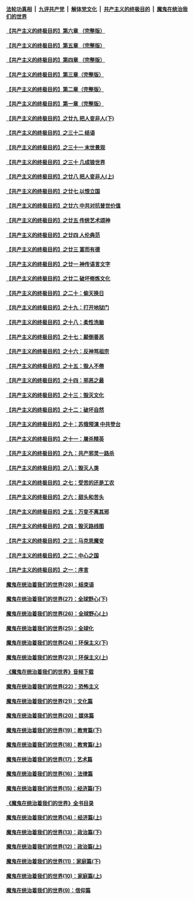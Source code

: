####  [法轮功真相](../../../../basic/blob/master/README.md?t=07052102) &nbsp;|&nbsp; [九评共产党](../../../../9ping.md/blob/master/README.md?t=07052102) &nbsp;|&nbsp; [解体党文化](../../../../jtdwh.md/blob/master/README.md?t=07052102)  &nbsp;|&nbsp; [共产主义的终极目的](../../../../gczydzjmd.md/blob/master/README.md?t=07052102) &nbsp;|&nbsp; [魔鬼在统治我们的世界](../../../../mgztzwmdsj.md/blob/master/README.md?t=07052102) 

#### [【共产主义的终极目的】第六章 （完整版）](../pages/nsc422/n11428913.md?t=07052102) 

#### [【共产主义的终极目的】第五章 （完整版）](../pages/nsc422/n11428912.md?t=07052102) 

#### [【共产主义的终极目的】第四章 （完整版）](../pages/nsc422/n11428907.md?t=07052102) 

#### [【共产主义的终极目的】第三章（完整版）](../pages/nsc422/n11428848.md?t=07052102) 

#### [【共产主义的终极目的】第二章（完整版）](../pages/nsc422/n11428831.md?t=07052102) 

#### [【共产主义的终极目的】第一章（完整版）](../pages/nsc422/n11417651.md?t=07052102) 

#### [【共产主义的终极目的】之廿九 把人变非人(下)](../pages/nsc422/n11344140.md?t=07052102) 

#### [【共产主义的终极目的】之三十二 结语](../pages/nsc422/n11360535.md?t=07052102) 

#### [【共产主义的终极目的】之三十一 末世景观](../pages/nsc422/n11351129.md?t=07052102) 

#### [【共产主义的终极目的】之三十 几成狼世界](../pages/nsc422/n11348280.md?t=07052102) 

#### [【共产主义的终极目的】之廿八 把人变非人(上)](../pages/nsc422/n11340492.md?t=07052102) 

#### [【共产主义的终极目的】之廿七 以恨立国](../pages/nsc422/n11336944.md?t=07052102) 

#### [【共产主义的终极目的】之廿六 中共对抗普世价值](../pages/nsc422/n11324785.md?t=07052102) 

#### [【共产主义的终极目的】之廿五 传统艺术颂神](../pages/nsc422/n11296396.md?t=07052102) 

#### [【共产主义的终极目的】之廿四 人伦典范](../pages/nsc422/n11296397.md?t=07052102) 

#### [【共产主义的终极目的】之廿三 富而有德](../pages/nsc422/n11283598.md?t=07052102) 

#### [【共产主义的终极目的】之廿一 神传语言文字](../pages/nsc422/n11263265.md?t=07052102) 

#### [【共产主义的终极目的】之廿二 破坏修炼文化](../pages/nsc422/n11245728.md?t=07052102) 

#### [【共产主义的终极目的】之二十：偷天换日](../pages/nsc422/n11238846.md?t=07052102) 

#### [【共产主义的终极目的】之十九：打开地狱门](../pages/nsc422/n11206376.md?t=07052102) 

#### [【共产主义的终极目的】之十八：柔性洗脑](../pages/nsc422/n11199994.md?t=07052102) 

#### [【共产主义的终极目的】之十七：颠倒善恶](../pages/nsc422/n11179782.md?t=07052102) 

#### [【共产主义的终极目的】之十六：反神骂祖宗](../pages/nsc422/n11166798.md?t=07052102) 

#### [【共产主义的终极目的】之十五：毁人不倦](../pages/nsc422/n11166792.md?t=07052102) 

#### [【共产主义的终极目的】之十四：邪恶之最](../pages/nsc422/n11150249.md?t=07052102) 

#### [【共产主义的终极目的】之十三：毁灭文化](../pages/nsc422/n11135227.md?t=07052102) 

#### [【共产主义的终极目的】之十二：破坏自然](../pages/nsc422/n11135214.md?t=07052102) 

#### [【共产主义的终极目的】之十：苏俄预演 中共登台](../pages/nsc422/n11118424.md?t=07052102) 

#### [【共产主义的终极目的】之十一：屠杀精英](../pages/nsc422/n11118442.md?t=07052102) 

#### [【共产主义的终极目的】之九：共产邪灵一路杀](../pages/nsc422/n11114139.md?t=07052102) 

#### [【共产主义的终极目的】之八：毁灭人类](../pages/nsc422/n11108503.md?t=07052102) 

#### [【共产主义的终极目的】之七：受苦的还是工农](../pages/nsc422/n11101809.md?t=07052102) 

#### [【共产主义的终极目的】之六：甜头和苦头](../pages/nsc422/n11096971.md?t=07052102) 

#### [【共产主义的终极目的】之五：万变不离其邪](../pages/nsc422/n11091285.md?t=07052102) 

#### [【共产主义的终极目的】之四：毁灭路线图](../pages/nsc422/n11086284.md?t=07052102) 

#### [【共产主义的终极目的】之三：马克思魔变](../pages/nsc422/n11061941.md?t=07052102) 

#### [【共产主义的终极目的】之二：中心之国](../pages/nsc422/n11047728.md?t=07052102) 

#### [【共产主义的终极目的】之一：序言](../pages/nsc422/n11086077.md?t=07052102) 

#### [魔鬼在统治着我们的世界(28)：结束语](../pages/nsc422/n10936246.md?t=07052102) 

#### [魔鬼在统治着我们的世界(27)：全球野心(下)](../pages/nsc422/n10928319.md?t=07052102) 

#### [魔鬼在统治着我们的世界(26)：全球野心(上)](../pages/nsc422/n10900318.md?t=07052102) 

#### [魔鬼在统治着我们的世界(25)：全球化](../pages/nsc422/n10788205.md?t=07052102) 

#### [魔鬼在统治着我们的世界(24)：环保主义(下)](../pages/nsc422/n10695307.md?t=07052102) 

#### [魔鬼在统治着我们的世界(23)：环保主义(上)](../pages/nsc422/n10688613.md?t=07052102) 

#### [《魔鬼在统治着我们的世界》音频下载](../pages/nsc422/n10635553.md?t=07052102) 

#### [魔鬼在统治着我们的世界(22)：恐怖主义](../pages/nsc422/n10614727.md?t=07052102) 

#### [魔鬼在统治着我们的世界(21)：文化篇](../pages/nsc422/n10597706.md?t=07052102) 

#### [魔鬼在统治着我们的世界(20)：媒体篇](../pages/nsc422/n10586579.md?t=07052102) 

#### [魔鬼在统治着我们的世界(19)：教育篇(下)](../pages/nsc422/n10564808.md?t=07052102) 

#### [魔鬼在统治着我们的世界(18)：教育篇(上)](../pages/nsc422/n10526970.md?t=07052102) 

#### [魔鬼在统治着我们的世界(17)：艺术篇](../pages/nsc422/n10499093.md?t=07052102) 

#### [魔鬼在统治着我们的世界(16)：法律篇](../pages/nsc422/n10485969.md?t=07052102) 

#### [魔鬼在统治着我们的世界(15)：经济篇(下)](../pages/nsc422/n10469975.md?t=07052102) 

#### [《魔鬼在统治着我们的世界》全书目录](../pages/nsc422/n10464261.md?t=07052102) 

#### [魔鬼在统治着我们的世界(14)：经济篇(上)](../pages/nsc422/n10457370.md?t=07052102) 

#### [魔鬼在统治着我们的世界(13)：政治篇(下)](../pages/nsc422/n10448270.md?t=07052102) 

#### [魔鬼在统治着我们的世界(12)：政治篇(上)](../pages/nsc422/n10444576.md?t=07052102) 

#### [魔鬼在统治着我们的世界(11)：家庭篇(下)](../pages/nsc422/n10440961.md?t=07052102) 

#### [魔鬼在统治着我们的世界(10)：家庭篇(上)](../pages/nsc422/n10435448.md?t=07052102) 

#### [魔鬼在统治着我们的世界(9)：信仰篇](../pages/nsc422/n10432159.md?t=07052102) 

